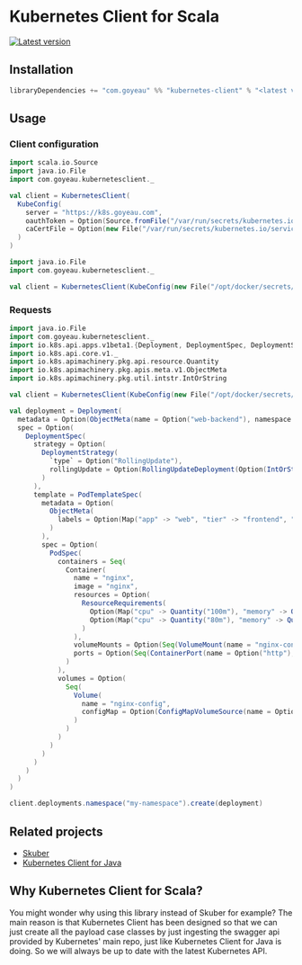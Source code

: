 # Kubernetes Client for Scala

[![Latest version](https://index.scala-lang.org/joan38/kubernetes-client/kubernetes-client/latest.svg?color=blue)](https://index.scala-lang.org/joan38/kubernetes-client/kubernetes-client)


## Installation
```scala
libraryDependencies += "com.goyeau" %% "kubernetes-client" % "<latest version>"
```


## Usage

### Client configuration
```scala
import scala.io.Source
import java.io.File
import com.goyeau.kubernetesclient._

val client = KubernetesClient(
  KubeConfig(
    server = "https://k8s.goyeau.com",
    oauthToken = Option(Source.fromFile("/var/run/secrets/kubernetes.io/serviceaccount/token").mkString),
    caCertFile = Option(new File("/var/run/secrets/kubernetes.io/serviceaccount/ca.crt"))
  )
)
```

```scala
import java.io.File
import com.goyeau.kubernetesclient._

val client = KubernetesClient(KubeConfig(new File("/opt/docker/secrets/kube/config")))
```

### Requests

```scala
import java.io.File
import com.goyeau.kubernetesclient._
import io.k8s.api.apps.v1beta1.{Deployment, DeploymentSpec, DeploymentStrategy, RollingUpdateDeployment}
import io.k8s.api.core.v1._
import io.k8s.apimachinery.pkg.api.resource.Quantity
import io.k8s.apimachinery.pkg.apis.meta.v1.ObjectMeta
import io.k8s.apimachinery.pkg.util.intstr.IntOrString

val client = KubernetesClient(KubeConfig(new File("/opt/docker/secrets/kube/config")))

val deployment = Deployment(
  metadata = Option(ObjectMeta(name = Option("web-backend"), namespace = Option("my-namespace"))),
  spec = Option(
    DeploymentSpec(
      strategy = Option(
        DeploymentStrategy(
          `type` = Option("RollingUpdate"),
          rollingUpdate = Option(RollingUpdateDeployment(Option(IntOrString("10%")), Option(IntOrString("50%"))))
        )
      ),
      template = PodTemplateSpec(
        metadata = Option(
          ObjectMeta(
            labels = Option(Map("app" -> "web", "tier" -> "frontend", "environment" -> "myenv"))
          )
        ),
        spec = Option(
          PodSpec(
            containers = Seq(
              Container(
                name = "nginx",
                image = "nginx",
                resources = Option(
                  ResourceRequirements(
                    Option(Map("cpu" -> Quantity("100m"), "memory" -> Quantity("128Mi"))),
                    Option(Map("cpu" -> Quantity("80m"), "memory" -> Quantity("64Mi")))
                  )
                ),
                volumeMounts = Option(Seq(VolumeMount(name = "nginx-config", mountPath = "/etc/nginx/conf.d"))),
                ports = Option(Seq(ContainerPort(name = Option("http"), containerPort = 8080)))
              )
            ),
            volumes = Option(
              Seq(
                Volume(
                  name = "nginx-config",
                  configMap = Option(ConfigMapVolumeSource(name = Option("nginx-config")))
                )
              )
            )
          )
        )
      )
    )
  )
)

client.deployments.namespace("my-namespace").create(deployment)
```


## Related projects

* [Skuber](https://github.com/doriordan/skuber)
* [Kubernetes Client for Java](https://github.com/fabric8io/kubernetes-client)


## Why Kubernetes Client for Scala?

You might wonder why using this library instead of Skuber for example? The main reason is that Kubernetes Client has
been designed so that we can just create all the payload case classes by just ingesting the swagger api provided by
Kubernetes' main repo, just like Kubernetes Client for Java is doing. So we will always be up to date with the latest
Kubernetes API.
